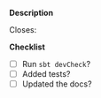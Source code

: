 <!-- Wow! Thank you so much for your contribution, much appreciated. -->

**Description**

Closes: <!-- Enter the issue number. E.g. #123 -->

<!-- How do these changes fix the bug / implement the enhancement? -->
<!-- Are there any breaking changes? -->

**Checklist**

- [ ] Run `sbt devCheck`?
- [ ] Added tests?
- [ ] Updated the docs?
